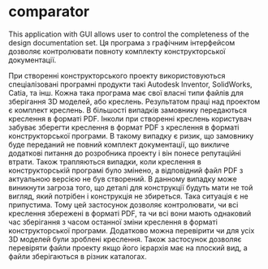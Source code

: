 # comparator

This application with GUI allows user to control the completeness of the design documentation set.
Ця програма з графічним інтерфейсом дозволяє контролювати повноту комплекту конструкторської документації.

При створенні конструкторського проекту використовуються спеціалізовані програмні продукти такі Autodesk Inventor, SolidWorks, Catia, та інш. Кожна така програма має свої власні типи файлів для зберігання 3D моделей, або креслень. Результатом праці над проектом є комплект креслень. В більшості випадків замовнику передаються креслення в форматі PDF.
Інколи при створенні креслень користувач забуває зберегти креслення в формат PDF з креслення в форматі конструкторської програми. В такому випадку є ризик, що замовнику буде переданий не повний комплект документації, що викличе додаткові питання до розробника проекту і він понесе репутаційні втрати.
Також трапляються випадки, коли креслення в конструкторській програмі було змінено, а відповідний файл PDF з актуальною версією не був створений. В данному випадку може виникнути загроза того, що деталі для конструкції будуть мати не той вигляд, який потрібен і конструкція не збиреться.
Така ситуація є не припустима. Тому цей застосунок дозволяє контролювати, чи всі креслення збережені в форматі PDF, та чи всі вони мають однаковий час зберігання з часом останної зміни креслення в форматі конструкторської програми.
Додатково можна перевірити чи для усіх 3D моделей були зроблені креслення.
Також застосунок дозволяє перевіряти файли проекту якщо його ієрархія має на плоский вид, а файли зберігаються в різник каталогах.
